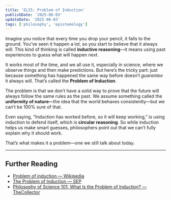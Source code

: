 ```yaml
---
title: 'ELI5: Problem of Induction'
publishDate: '2025-06-03'
updateDate: '2025-06-03'
tags: ['philosophy', 'epistemology']
---
```


Imagine you notice that every time you drop your pencil, it falls to the ground. You’ve seen it happen a lot, so you start to believe that it always will. This kind of thinking is called **inductive reasoning**—it means using past experiences to guess what will happen next.

It works most of the time, and we all use it, especially in science, where we observe things and then make predictions. But here’s the tricky part: just because something has happened the same way before doesn’t _guarantee_ it always will. That’s called the **Problem of Induction**.

The problem is that we don’t have a solid way to prove that the future will always follow the same rules as the past. We assume something called the **uniformity of nature**—the idea that the world behaves consistently—but we can’t be 100% sure of that.

Even saying, “Induction has worked before, so it will keep working,” is using induction to defend itself, which is **circular reasoning**. So while induction helps us make smart guesses, philosophers point out that we can’t fully explain why it should work.

That’s what makes it a problem—one we still talk about today.

---

## Further Reading

- [Problem of induction — Wikipedia](https://en.wikipedia.org/wiki/Problem_of_induction)
- [The Problem of Induction — SEP](https://plato.stanford.edu/entries/induction-problem/)
- [Philosophy of Science 101: What Is the Problem of Induction? — TheCollector](https://www.thecollector.com/problem-of-induction-philosophy-of-science/)
